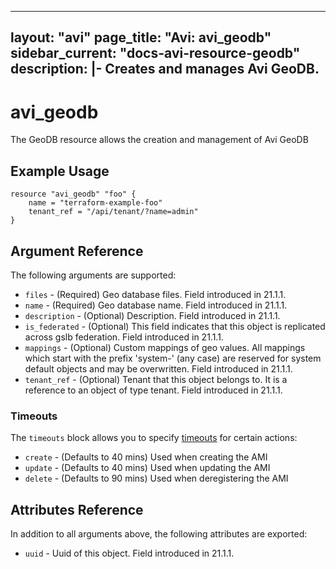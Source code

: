 <!--
    Copyright 2021 VMware, Inc.
    SPDX-License-Identifier: Mozilla Public License 2.0
-->
---
layout: "avi"
page_title: "Avi: avi_geodb"
sidebar_current: "docs-avi-resource-geodb"
description: |-
  Creates and manages Avi GeoDB.
---

# avi_geodb

The GeoDB resource allows the creation and management of Avi GeoDB

## Example Usage

```hcl
resource "avi_geodb" "foo" {
    name = "terraform-example-foo"
    tenant_ref = "/api/tenant/?name=admin"
}
```

## Argument Reference

The following arguments are supported:

* `files` - (Required) Geo database files. Field introduced in 21.1.1.
* `name` - (Required) Geo database name. Field introduced in 21.1.1.
* `description` - (Optional) Description. Field introduced in 21.1.1.
* `is_federated` - (Optional) This field indicates that this object is replicated across gslb federation. Field introduced in 21.1.1.
* `mappings` - (Optional) Custom mappings of geo values. All mappings which start with the prefix 'system-' (any case) are reserved for system default objects and may be overwritten. Field introduced in 21.1.1.
* `tenant_ref` - (Optional) Tenant that this object belongs to. It is a reference to an object of type tenant. Field introduced in 21.1.1.


### Timeouts

The `timeouts` block allows you to specify [timeouts](https://www.terraform.io/docs/configuration/resources.html#timeouts) for certain actions:

* `create` - (Defaults to 40 mins) Used when creating the AMI
* `update` - (Defaults to 40 mins) Used when updating the AMI
* `delete` - (Defaults to 90 mins) Used when deregistering the AMI

## Attributes Reference

In addition to all arguments above, the following attributes are exported:

* `uuid` -  Uuid of this object. Field introduced in 21.1.1.

